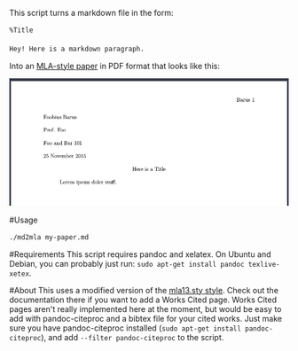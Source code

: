 This script turns a markdown file in the form: 

```md
%Title

Hey! Here is a markdown paragraph. 
```

Into an [MLA-style paper](https://owl.english.purdue.edu/owl/resource/747/13/i) in PDF format that looks like this: 

![MLA Style Paper](mla.png) 

#Usage

```bash
./md2mla my-paper.md
```

#Requirements
This script requires pandoc and xelatex. On Ubuntu and Debian, you can probably just run: `sudo apt-get install pandoc texlive-xetex`.

#About
This uses a modified version of the [mla13.sty style](https://github.com/jackson13info/mla13). Check out the documentation there if you want to add a Works Cited page. Works Cited pages aren't really implemented here at the moment, but would be easy to add with pandoc-citeproc and a bibtex file for your cited works. Just make sure you have pandoc-citeproc installed (`sudo apt-get install pandoc-citeproc`), and add `--filter pandoc-citeproc` to the script. 
